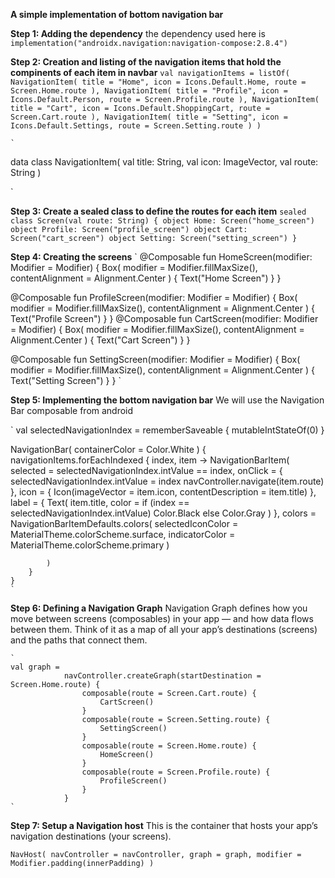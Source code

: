 **A simple implementation of bottom navigation bar**

**Step 1: Adding the dependency**
the dependency used here is 
`
implementation("androidx.navigation:navigation-compose:2.8.4")
`

**Step 2: Creation and listing of the navigation items that hold the compinents of each item in navbar**
`
val navigationItems = listOf(
        NavigationItem(
            title = "Home",
            icon = Icons.Default.Home,
            route = Screen.Home.route
        ),
        NavigationItem(
            title = "Profile",
            icon = Icons.Default.Person,
            route = Screen.Profile.route
        ),
        NavigationItem(
            title = "Cart",
            icon = Icons.Default.ShoppingCart,
            route = Screen.Cart.route
        ),
        NavigationItem(
            title = "Setting",
            icon = Icons.Default.Settings,
            route = Screen.Setting.route
        )
    )
    `

    `
data class NavigationItem(
    val title: String,
    val icon: ImageVector,
    val route: String
)

`

**Step 3: Create a sealed class to define the routes for each item**
`
sealed class Screen(val route: String) {
    object Home: Screen("home_screen")
    object Profile: Screen("profile_screen")
    object Cart: Screen("cart_screen")
    object Setting: Screen("setting_screen")
}
`

**Step 4: Creating the screens**
`
@Composable
fun HomeScreen(modifier: Modifier = Modifier) {
    Box(
        modifier = Modifier.fillMaxSize(),
        contentAlignment = Alignment.Center
    ) {
        Text("Home Screen")
    }
}

@Composable
fun ProfileScreen(modifier: Modifier = Modifier) {
    Box(
        modifier = Modifier.fillMaxSize(),
        contentAlignment = Alignment.Center
    ) {
        Text("Profile Screen")
    }
}
@Composable
fun CartScreen(modifier: Modifier = Modifier) {
    Box(
        modifier = Modifier.fillMaxSize(),
        contentAlignment = Alignment.Center
    ) {
        Text("Cart Screen")
    }
}

@Composable
fun SettingScreen(modifier: Modifier = Modifier) {
    Box(
        modifier = Modifier.fillMaxSize(),
        contentAlignment = Alignment.Center
    ) {
        Text("Setting Screen")
    }
}
`

**Step 5: Implementing the bottom navigation bar**
We will use the Navigation Bar composable from android

`
val selectedNavigationIndex = rememberSaveable {
        mutableIntStateOf(0)
    }
    
NavigationBar(
        containerColor = Color.White
    ) {
        navigationItems.forEachIndexed { index, item ->
            NavigationBarItem(
                selected = selectedNavigationIndex.intValue == index,
                onClick = {
                    selectedNavigationIndex.intValue = index
                    navController.navigate(item.route)
                },
                icon = {
                    Icon(imageVector = item.icon, contentDescription = item.title)
                },
                label = {
                    Text(
                        item.title,
                        color = if (index == selectedNavigationIndex.intValue)
                            Color.Black
                        else Color.Gray
                    )
                },
                colors = NavigationBarItemDefaults.colors(
                    selectedIconColor = MaterialTheme.colorScheme.surface,
                    indicatorColor = MaterialTheme.colorScheme.primary
                )

            )
        }
    }
    `

  ****Step 6: Defining a Navigation Graph****
    Navigation Graph defines how you move between screens (composables) in your app — and how data flows between them. 
    Think of it as a map of all your app’s destinations (screens) and the paths that connect them.

    `
    val graph =
                navController.createGraph(startDestination = Screen.Home.route) {
                    composable(route = Screen.Cart.route) {
                        CartScreen()
                    }
                    composable(route = Screen.Setting.route) {
                        SettingScreen()
                    }
                    composable(route = Screen.Home.route) {
                        HomeScreen()
                    }
                    composable(route = Screen.Profile.route) {
                        ProfileScreen()
                    }
                }
    `

  **Step 7: Setup a Navigation host**
  This is the container that hosts your app’s navigation destinations (your screens).

  `
  NavHost(
                navController = navController,
                graph = graph,
                modifier = Modifier.padding(innerPadding)
            )
  `

  

